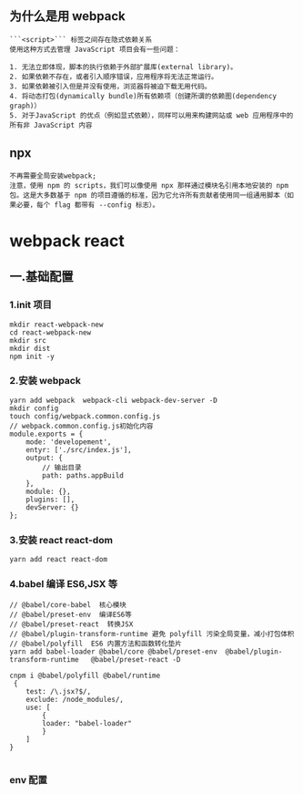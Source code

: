 ## 为什么是用 webpack

    ```<script>``` 标签之间存在隐式依赖关系
    使用这种方式去管理 JavaScript 项目会有一些问题：

    1. 无法立即体现，脚本的执行依赖于外部扩展库(external library)。
    2. 如果依赖不存在，或者引入顺序错误，应用程序将无法正常运行。
    3. 如果依赖被引入但是并没有使用，浏览器将被迫下载无用代码。
    4. 将动态打包(dynamically bundle)所有依赖项（创建所谓的依赖图(dependency graph)）
    5. 对于JavaScript 的优点（例如显式依赖），同样可以用来构建网站或 web 应用程序中的所有非 JavaScript 内容

## npx

    不再需要全局安装webpack;
    注意，使用 npm 的 scripts，我们可以像使用 npx 那样通过模块名引用本地安装的 npm 包。这是大多数基于 npm 的项目遵循的标准，因为它允许所有贡献者使用同一组通用脚本（如果必要，每个 flag 都带有 --config 标志）。

# webpack react

## 一.基础配置

### 1.init 项目

```
mkdir react-webpack-new
cd react-webpack-new
mkdir src
mkdir dist
npm init -y
```

### 2.安装 webpack

```
yarn add webpack  webpack-cli webpack-dev-server -D
mkdir config
touch config/webpack.common.config.js
// webpack.common.config.js初始化内容
module.exports = {
    mode: 'developement',
    entyr: ['./src/index.js'],
    output: {
        // 输出目录
        path: paths.appBuild
    },
    module: {},
    plugins: [],
    devServer: {}
};

```

### 3.安装 react react-dom

```
yarn add react react-dom
```

### 4.babel 编译 ES6,JSX 等

```
// @babel/core-babel  核心模块
// @babel/preset-env  编译ES6等
// @babel/preset-react  转换JSX
// @babel/plugin-transform-runtime 避免 polyfill 污染全局变量，减小打包体积
// @babel/polyfill  ES6 内置方法和函数转化垫片
yarn add babel-loader @babel/core @babel/preset-env  @babel/plugin-transform-runtime   @babel/preset-react -D

cnpm i @babel/polyfill @babel/runtime
 {
    test: /\.jsx?$/,
    exclude: /node_modules/,
    use: [
        {
        loader: "babel-loader"
        }
    ]
}


```

### env 配置

